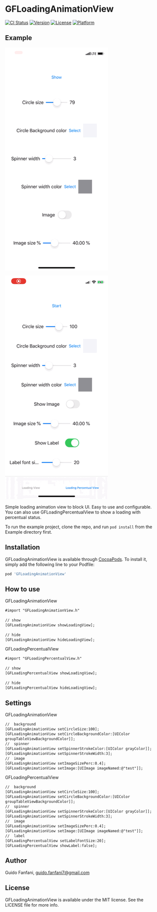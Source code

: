 # GFLoadingAnimationView

[![CI Status](https://img.shields.io/travis/guidosette/GFLoadingAnimationView.svg?style=flat)](https://travis-ci.org/guidosette/GFLoadingAnimationView)
[![Version](https://img.shields.io/cocoapods/v/GFLoadingAnimationView.svg?style=flat)](https://cocoapods.org/pods/GFLoadingAnimationView)
[![License](https://img.shields.io/cocoapods/l/GFLoadingAnimationView.svg?style=flat)](https://cocoapods.org/pods/GFLoadingAnimationView)
[![Platform](https://img.shields.io/cocoapods/p/GFLoadingAnimationView.svg?style=flat)](https://cocoapods.org/pods/GFLoadingAnimationView)

## Example

![Alt Text](https://github.com/guidosette/GFLoadingAnimationView/blob/master/photo.gif)

![Alt Text](https://github.com/guidosette/GFLoadingAnimationView/blob/master/photo2.gif)

Simple loading animation view to block UI. Easy to use and configurable.
You can also use GFLoadingPercentualView to show a loading with percentual status.

To run the example project, clone the repo, and run `pod install` from the Example directory first.


## Installation

GFLoadingAnimationView is available through [CocoaPods](https://cocoapods.org). To install
it, simply add the following line to your Podfile:

```ruby
pod 'GFLoadingAnimationView'
```

## How to use
GFLoadingAnimationView

    #import "GFLoadingAnimationView.h"

    // show
	[GFLoadingAnimationView showLoadingView];

    // hide
    [GFLoadingAnimationView hideLoadingView];
    
GFLoadingPercentualView

    #import "GFLoadingPercentualView.h"

    // show
	[GFLoadingPercentualView showLoadingView];

    // hide
    [GFLoadingPercentualView hideLoadingView];

## Settings
GFLoadingAnimationView

    //	background
	[GFLoadingAnimationView setCircleSize:100];
	[GFLoadingAnimationView setCircleBackgroundColor:[UIColor groupTableViewBackgroundColor]];
    //	spinner
	[GFLoadingAnimationView setSpinnerStrokeColor:[UIColor grayColor]];
	[GFLoadingAnimationView setSpinnerStrokeWidth:3];
    //	image
	[GFLoadingAnimationView setImageSizePerc:0.4];
	[GFLoadingAnimationView setImage:[UIImage imageNamed:@"test"]];

GFLoadingPercentualView

    //	background
	[GFLoadingAnimationView setCircleSize:100];
	[GFLoadingAnimationView setCircleBackgroundColor:[UIColor groupTableViewBackgroundColor]];
    //	spinner
	[GFLoadingAnimationView setSpinnerStrokeColor:[UIColor grayColor]];
	[GFLoadingAnimationView setSpinnerStrokeWidth:3];
    //	image
	[GFLoadingAnimationView setImageSizePerc:0.4];
	[GFLoadingAnimationView setImage:[UIImage imageNamed:@"test"]];
    //	label
	[GFLoadingPercentualView setLabelFontSize:20];
	[GFLoadingPercentualView showLabel:false];

## Author

Guido Fanfani, guido.fanfani7@gmail.com

## License

GFLoadingAnimationView is available under the MIT license. See the LICENSE file for more info.
